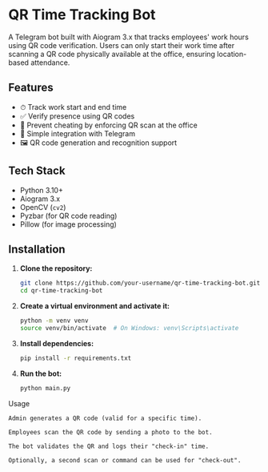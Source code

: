 # QR Time Tracking Bot

A Telegram bot built with Aiogram 3.x that tracks employees' work hours using QR code verification. Users can only start their work time after scanning a QR code physically available at the office, ensuring location-based attendance.

## Features

- ⏱ Track work start and end time
- ✅ Verify presence using QR codes
- 🔐 Prevent cheating by enforcing QR scan at the office
- 🧾 Simple integration with Telegram
- 🖼 QR code generation and recognition support

## Tech Stack

- Python 3.10+
- Aiogram 3.x
- OpenCV (`cv2`)
- Pyzbar (for QR code reading)
- Pillow (for image processing)

## Installation

1. **Clone the repository:**
   ```bash
   git clone https://github.com/your-username/qr-time-tracking-bot.git
   cd qr-time-tracking-bot

2. **Create a virtual environment and activate it:**
   ```bash
   python -m venv venv
   source venv/bin/activate  # On Windows: venv\Scripts\activate
   
3. **Install dependencies:**
   ```bash
   pip install -r requirements.txt

4. **Run the bot:**
   ```bash
   python main.py

Usage

    Admin generates a QR code (valid for a specific time).

    Employees scan the QR code by sending a photo to the bot.

    The bot validates the QR and logs their "check-in" time.

    Optionally, a second scan or command can be used for "check-out".
